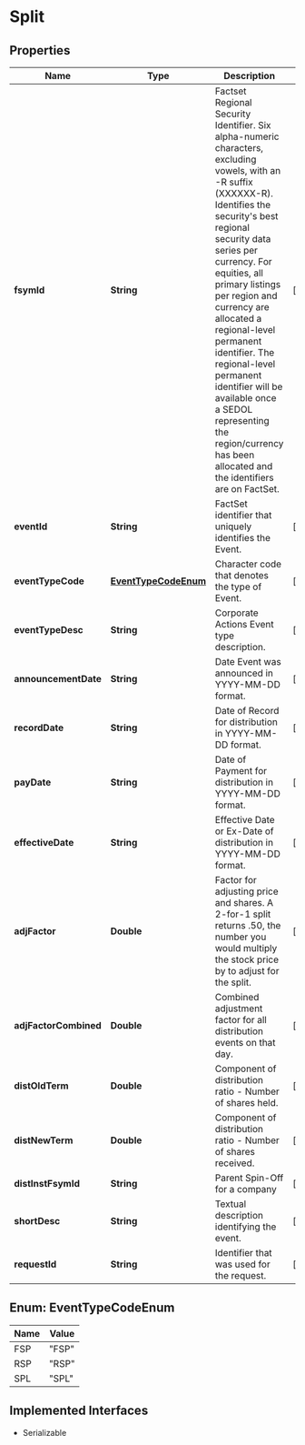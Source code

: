 

# Split


## Properties

Name | Type | Description | Notes
------------ | ------------- | ------------- | -------------
**fsymId** | **String** | Factset Regional Security Identifier. Six alpha-numeric characters, excluding vowels, with an -R suffix (XXXXXX-R). Identifies the security&#39;s best regional security data series per currency. For equities, all primary listings per region and currency are allocated a regional-level permanent identifier. The regional-level permanent identifier will be available once a SEDOL representing the region/currency has been allocated and the identifiers are on FactSet. |  [optional]
**eventId** | **String** | FactSet identifier that uniquely identifies the Event. |  [optional]
**eventTypeCode** | [**EventTypeCodeEnum**](#EventTypeCodeEnum) | Character code that denotes the type of Event. |  [optional]
**eventTypeDesc** | **String** | Corporate Actions Event type description. |  [optional]
**announcementDate** | **String** | Date Event was announced in YYYY-MM-DD format. |  [optional]
**recordDate** | **String** | Date of Record for distribution in YYYY-MM-DD format. |  [optional]
**payDate** | **String** | Date of Payment for distribution in YYYY-MM-DD format. |  [optional]
**effectiveDate** | **String** | Effective Date or Ex-Date of distribution in YYYY-MM-DD format. |  [optional]
**adjFactor** | **Double** | Factor for adjusting price and shares. A 2-for-1 split returns .50, the number you would multiply the stock price by to adjust for the split.  |  [optional]
**adjFactorCombined** | **Double** | Combined adjustment factor for all distribution events on that day. |  [optional]
**distOldTerm** | **Double** | Component of distribution ratio -  Number of shares held. |  [optional]
**distNewTerm** | **Double** | Component of distribution ratio -  Number of shares received. |  [optional]
**distInstFsymId** | **String** | Parent Spin-Off for a company |  [optional]
**shortDesc** | **String** | Textual description identifying the event. |  [optional]
**requestId** | **String** | Identifier that was used for the request. |  [optional]



## Enum: EventTypeCodeEnum

Name | Value
---- | -----
FSP | &quot;FSP&quot;
RSP | &quot;RSP&quot;
SPL | &quot;SPL&quot;


## Implemented Interfaces

* Serializable


